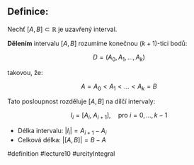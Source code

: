 ## Definice: 

Nechť $[A, B] \subset \mathbb{R}$ je uzavřený interval.

**Dělením** intervalu $[A, B]$ rozumíme konečnou $(k + 1)$-tici bodů:

$$
D = (A_0, A_1, \dots, A_k)
$$

takovou, že:

$$
A = A_0 < A_1 < \dots < A_k = B
$$

Tato posloupnost rozděluje $[A, B]$ na dílčí intervaly:

$$
I_i = [A_i,\ A_{i+1}],\quad \text{pro } i = 0, \dots, k - 1
$$

- Délka intervalu: $|I_i| = A_{i+1} - A_i$
- Celková délka: $|[A, B]| = B - A$




#definition #lecture10 #urcityIntegral 

